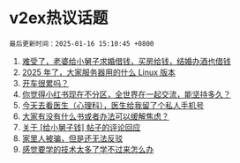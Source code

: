 # v2ex热议话题

`最后更新时间：2025-01-16 15:10:45 +0800`

1. [难受了，老婆给小舅子求婚借钱，买房给钱，结婚办酒也借钱](https://www.v2ex.com/t/1105435)
1. [2025 年了，大家服务器用的什么 Linux 版本](https://www.v2ex.com/t/1105283)
1. [开车很累吗？](https://www.v2ex.com/t/1105354)
1. [你觉得小红书现在不分区，全世界在一起交流，能坚持多久？](https://www.v2ex.com/t/1105360)
1. [今天去看医生（心理科），医生给我留了个私人手机号](https://www.v2ex.com/t/1105339)
1. [大家有没有什么书或者办法可以缓解焦虑？](https://www.v2ex.com/t/1105428)
1. [关于 [给小舅子钱] 帖子的评论回应](https://www.v2ex.com/t/1105494)
1. [家里人被骗，但是还无法反驳](https://www.v2ex.com/t/1105285)
1. [感觉要学的技术太多了学不过来怎么办](https://www.v2ex.com/t/1105429)

